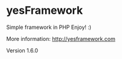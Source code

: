 # yesFramework
Simple framework in PHP
Enjoy! :)

More information: http://yesframework.com

Version 1.6.0